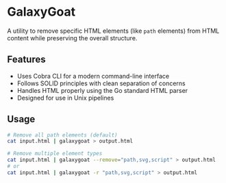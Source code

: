# GalaxyGoat

A utility to remove specific HTML elements (like `path` elements) from HTML content while preserving the overall structure.

## Features

- Uses Cobra CLI for a modern command-line interface
- Follows SOLID principles with clean separation of concerns
- Handles HTML properly using the Go standard HTML parser
- Designed for use in Unix pipelines

## Usage

```bash
# Remove all path elements (default)
cat input.html | galaxygoat > output.html

# Remove multiple element types
cat input.html | galaxygoat --remove="path,svg,script" > output.html
# or
cat input.html | galaxygoat -r "path,svg,script" > output.html
```

